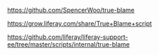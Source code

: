 https://github.com/SpencerWoo/true-blame

https://grow.liferay.com/share/True+Blame+script

https://github.com/liferay/liferay-support-ee/tree/master/scripts/internal/true-blame